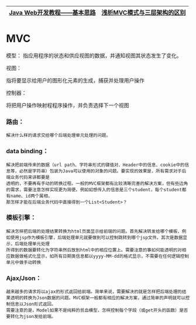 
[Java Web开发教程——基本思路](https://zhuanlan.zhihu.com/p/20756940)|[浅析MVC模式与三层架构的区别](https://www.cnblogs.com/rainbow70626/p/4967478.html)|
---|---|

# MVC

  模型：
    指应用程序的状态和供应视图的数据，并通知视图其状态发生了变化。
  
  视图：
  
   指将要显示给用户的图形化元素的生成，捕获并处理用户操作
  
  控制器：
   
   将把用户操作映射程程序操作，并负责选择下一个视图


### 路由：
    解决什么样的请求交给哪个后端处理单元处理的问题。

### data binding：
    解决把前端传来的数据（url path、字符串形式的键值对、Header中的信息、cookie中的信息等，必然是字符串）包装为Java可以使用的对象的问题。要实现的效果是，所有需求对于后端业务代码来讲都要是
    透明的，不要再有手动的转换过程。一般的MVC框架都有比较清晰完善的解决方案，但有些边角的需求，需要注意怎样实现更为简便。例如如想传入的信息是三个student，每个student都有name、id两个属相，
    那怎样才能在后端业务代码中直接得到一个List<Student>？

### 模板引擎：
    解决怎样把后端的处理结果转换为html页面显示给前端的问题。首先解决转发给哪个模板，例如使用jsp作为模板引擎，后端处理单元就要做到可以控制跳转到哪个jsp文件。其次是数据显示，后端处理单元处理
    所得到的数据要转化为字符串然后放到html中的相应位置上。需要注意的事如何能透明的对相应数据做格式化显示，如所有日期类信息都以yyyy-MM-dd的格式显示，不需要在任何逻辑控制单元中做手动转换

### Ajax/Json：
    越来越多的请求将以ajax的形式返回给前端。简单来说，需要解决的就是怎样把后端处理的结果透明的转换为Json数据的问题。MVC框架一般都有相应的解决方案，通过简单的声明就可以控制信息以Json形式返回。
    需要注意的是，Model如果不是纯粹的贫血模型，怎样控制每个字段（或get开头的函数）是否要转化为json发给前端。

